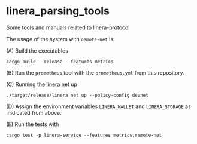 # linera_parsing_tools
Some tools and manuals related to linera-protocol

The usage of the system with `remote-net` is:

(A) Build the executables
```
cargo build --release --features metrics
```

(B) Run the `prometheus` tool with the `prometheus.yml` from this repository.

(C) Running the linera net up
```
./target/release/linera net up --policy-config devnet
```

(D) Assign the environment variables `LINERA_WALLET` and `LINERA_STORAGE` as inidicated from above.

(E) Run the tests with
```
cargo test -p linera-service --features metrics,remote-net
```

